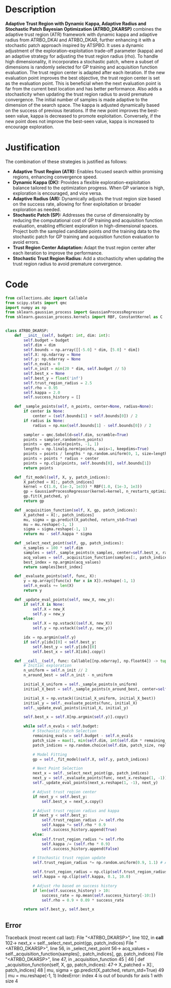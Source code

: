 # Description
**Adaptive Trust Region with Dynamic Kappa, Adaptive Radius and Stochastic Patch Bayesian Optimization (ATRBO_DKARSP)** combines the adaptive trust region (ATR) framework with dynamic kappa and adaptive radius from ATRBO_DKAI and ATRBO_DKAR, further enhancing it with a stochastic patch approach inspired by ATSPBO. It uses a dynamic adjustment of the exploration-exploitation trade-off parameter (kappa) and an adaptive strategy for adjusting the trust region radius (rho). To handle high dimensionality, it incorporates a stochastic patch, where a subset of dimensions is randomly selected for GP training and acquisition function evaluation. The trust region center is adapted after each iteration. If the new evaluation point improves the best objective, the trust region center is set as the evaluation point. This is beneficial when the next evaluation point is far from the current best location and has better performance. Also adds a stochasticity when updating the trust region radius to avoid premature convergence. The initial number of samples is made adaptive to the dimension of the search space. The kappa is adjusted dynamically based on the success of previous iterations. If the new point improves the best-seen value, kappa is decreased to promote exploitation. Conversely, if the new point does not improve the best-seen value, kappa is increased to encourage exploration.

# Justification
The combination of these strategies is justified as follows:

*   **Adaptive Trust Region (ATR):** Enables focused search within promising regions, enhancing convergence speed.
*   **Dynamic Kappa (DK):** Provides a flexible exploration-exploitation balance tailored to the optimization progress. When GP variance is high, exploration is encouraged, and vice versa.
*   **Adaptive Radius (AR):** Dynamically adjusts the trust region size based on the success rate, allowing for finer exploitation or broader exploration as needed.
*   **Stochastic Patch (SP):** Addresses the curse of dimensionality by reducing the computational cost of GP training and acquisition function evaluation, enabling efficient exploration in high-dimensional spaces. Project both the sampled candidate points *and* the training data to the stochastic patch for GP training and acquisition function evaluation to avoid errors.
*   **Trust Region Center Adaptation:** Adapt the trust region center after each iteration to improve the performance.
*   **Stochastic Trust Region Radius:** Add a stochasticity when updating the trust region radius to avoid premature convergence.

# Code
```python
from collections.abc import Callable
from scipy.stats import qmc
import numpy as np
from sklearn.gaussian_process import GaussianProcessRegressor
from sklearn.gaussian_process.kernels import RBF, ConstantKernel as C


class ATRBO_DKARSP:
    def __init__(self, budget: int, dim: int):
        self.budget = budget
        self.dim = dim
        self.bounds = np.array([[-5.0] * dim, [5.0] * dim])
        self.X: np.ndarray = None
        self.y: np.ndarray = None
        self.n_evals = 0
        self.n_init = min(20 * dim, self.budget // 5)
        self.best_x = None
        self.best_y = float('inf')
        self.trust_region_radius = 2.5
        self.rho = 0.95
        self.kappa = 2.0
        self.success_history = []

    def _sample_points(self, n_points, center=None, radius=None):
        if center is None:
            center = (self.bounds[1] + self.bounds[0]) / 2
        if radius is None:
            radius = np.max(self.bounds[1] - self.bounds[0]) / 2

        sampler = qmc.Sobol(d=self.dim, scramble=True)
        points = sampler.random(n=n_points)
        points = qmc.scale(points, -1, 1)
        lengths = np.linalg.norm(points, axis=1, keepdims=True)
        points = points / lengths * np.random.uniform(0, 1, size=lengths.shape) ** (1 / self.dim)
        points = points * radius + center
        points = np.clip(points, self.bounds[0], self.bounds[1])
        return points

    def _fit_model(self, X, y, patch_indices):
        X_patched = X[:, patch_indices]
        kernel = C(1.0, (1e-3, 1e3)) * RBF(1.0, (1e-3, 1e3))
        gp = GaussianProcessRegressor(kernel=kernel, n_restarts_optimizer=5, random_state=42)
        gp.fit(X_patched, y)
        return gp

    def _acquisition_function(self, X, gp, patch_indices):
        X_patched = X[:, patch_indices]
        mu, sigma = gp.predict(X_patched, return_std=True)
        mu = mu.reshape(-1, 1)
        sigma = sigma.reshape(-1, 1)
        return mu - self.kappa * sigma

    def _select_next_point(self, gp, patch_indices):
        n_samples = 100 * self.dim
        samples = self._sample_points(n_samples, center=self.best_x, radius=self.trust_region_radius)
        acq_values = self._acquisition_function(samples[:, patch_indices], gp, patch_indices)
        best_index = np.argmin(acq_values)
        return samples[best_index]

    def _evaluate_points(self, func, X):
        y = np.array([func(x) for x in X]).reshape(-1, 1)
        self.n_evals += len(X)
        return y

    def _update_eval_points(self, new_X, new_y):
        if self.X is None:
            self.X = new_X
            self.y = new_y
        else:
            self.X = np.vstack((self.X, new_X))
            self.y = np.vstack((self.y, new_y))

        idx = np.argmin(self.y)
        if self.y[idx][0] < self.best_y:
            self.best_y = self.y[idx][0]
            self.best_x = self.X[idx].copy()

    def __call__(self, func: Callable[[np.ndarray], np.float64]) -> tuple[np.float64, np.ndarray]:
        # Initial exploration
        n_uniform = self.n_init // 2
        n_around_best = self.n_init - n_uniform

        initial_X_uniform = self._sample_points(n_uniform)
        initial_X_best = self._sample_points(n_around_best, center=self.bounds[1]/2, radius=np.max(self.bounds[1] - self.bounds[0]) / 4) # Sampling around the middle of the search space as initial guess

        initial_X = np.vstack((initial_X_uniform, initial_X_best))
        initial_y = self._evaluate_points(func, initial_X)
        self._update_eval_points(initial_X, initial_y)

        self.best_x = self.X[np.argmin(self.y)].copy()

        while self.n_evals < self.budget:
            # Stochastic Patch Selection
            remaining_evals = self.budget - self.n_evals
            patch_size = max(1, min(self.dim, int(self.dim * remaining_evals / self.budget) + 1))
            patch_indices = np.random.choice(self.dim, patch_size, replace=False)

            # Model Fitting
            gp = self._fit_model(self.X, self.y, patch_indices)

            # Next Point Selection
            next_x = self._select_next_point(gp, patch_indices)
            next_y = self._evaluate_points(func, next_x.reshape(1, -1))
            self._update_eval_points(next_x.reshape(1, -1), next_y)

            # Adjust trust region center
            if next_y < self.best_y:
                self.best_x = next_x.copy()

            # Adjust trust region radius and kappa
            if next_y < self.best_y:
                self.trust_region_radius /= self.rho
                self.kappa *= self.rho * 0.9
                self.success_history.append(True)
            else:
                self.trust_region_radius *= self.rho
                self.kappa /= (self.rho * 0.9)
                self.success_history.append(False)

            # Stochastic trust region update
            self.trust_region_radius *= np.random.uniform(0.9, 1.1) # Add stochasticity

            self.trust_region_radius = np.clip(self.trust_region_radius, 1e-2, np.max(self.bounds[1] - self.bounds[0]) / 2)
            self.kappa = np.clip(self.kappa, 0.1, 10.0)

            # Adjust rho based on success history
            if len(self.success_history) > 10:
                success_rate = np.mean(self.success_history[-10:])
                self.rho = 0.9 + 0.09 * success_rate

        return self.best_y, self.best_x
```
## Error
 Traceback (most recent call last):
  File "<ATRBO_DKARSP>", line 102, in __call__
 102->             next_x = self._select_next_point(gp, patch_indices)
  File "<ATRBO_DKARSP>", line 56, in _select_next_point
  56->         acq_values = self._acquisition_function(samples[:, patch_indices], gp, patch_indices)
  File "<ATRBO_DKARSP>", line 47, in _acquisition_function
  45 | 
  46 |     def _acquisition_function(self, X, gp, patch_indices):
  47->         X_patched = X[:, patch_indices]
  48 |         mu, sigma = gp.predict(X_patched, return_std=True)
  49 |         mu = mu.reshape(-1, 1)
IndexError: index 4 is out of bounds for axis 1 with size 4
